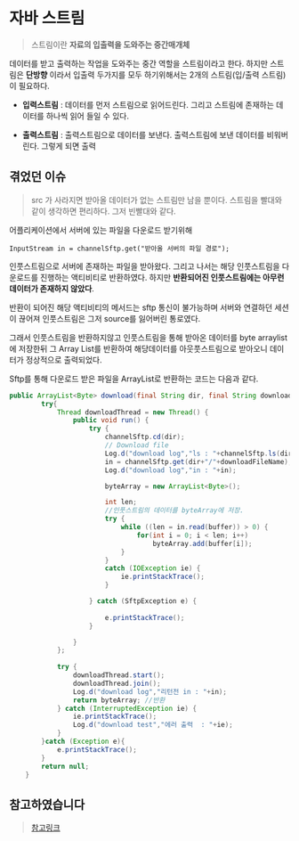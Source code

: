 # 자바 스트림

> 스트림이란 **자료의 입출력을 도와주는 중간매개체**

데이터를 받고 출력하는 작업을 도와주는 중간 역할을 스트림이라고 한다.
하지만 스트림은 **단방향** 이라서 입출력 두가지를 모두 하기위해서는 2개의 스트림(입/출력 스트림)이 필요하다.

* **입력스트림** : 데이터를 먼저 스트림으로 읽어드린다. 그리고 스트림에 존재하는 데이터를 하나씩 읽어 들일 수 있다.

* **출력스트림** : 출력스트림으로 데이터를 보낸다. 출력스트림에 보낸 데이터를 비워버린다. 그렇게 되면 출력


## 겪었던 이슈
> src 가 사라지면 받아올 데이터가 없는 스트림만 남을 뿐이다. 스트림을 빨대와 같이 생각하면 편리하다. 그저 빈빨대와 같다.
 
 어플리케이션에서 서버에 있는 파일을 다운로드 받기위해 
~~~
InputStream in = channelSftp.get("받아올 서버의 파일 경로");
~~~
인풋스트림으로 서버에 존재하는 파일을 받아왔다. 그리고 나서는 해당 인풋스트림을 다운로드를 진행하는 액티비티로 반환하였다. 하지만 **반환되어진 인풋스트림에는 아무런 데이터가 존재하지 않았다**.

반환이 되어진 해당 액티비티의 메서드는 sftp 통신이 불가능하며 서버와 연결하던 세션이 끊어져 인풋스트림은 그저 source를 잃어버린 통로였다.

그래서 인풋스트림을 반환하지않고 인풋스트림을 통해 받아온 데이터를 byte arraylist에 저장한뒤 그 Array List를 반환하여 해당데이터를 아웃풋스트림으로 받아오니 데이터가 정상적으로 출력되었다. 

Sftp를 통해 다운로드 받은 파일을 ArrayList로 반환하는 코드는 다음과 같다. 
~~~java
public ArrayList<Byte> download(final String dir, final String downloadFileName, final String path) {
        try{
            Thread downloadThread = new Thread() {
                public void run() {
                    try {
                        channelSftp.cd(dir);
                        // Download file
                        Log.d("download log","ls : "+channelSftp.ls(dir));
                        in = channelSftp.get(dir+"/"+downloadFileName); //인풋스트림으로 데이터 받아옴
                        Log.d("download log","in : "+in);

                        byteArray = new ArrayList<Byte>();

                        int len;
                        //인풋스트림의 데이터를 byteArray에 저장.
                        try {
                            while ((len = in.read(buffer)) > 0) {
                                for(int i = 0; i < len; i++)
                                    byteArray.add(buffer[i]);
                            }
                        }
                        catch (IOException ie) {
                            ie.printStackTrace();
                        }

                    } catch (SftpException e) {
                       
                        e.printStackTrace();
                    }

                }
            };
           
            try {
                downloadThread.start();
                downloadThread.join();
                Log.d("download log","리턴전 in : "+in);
                return byteArray; //반환
            } catch (InterruptedException ie) {
                ie.printStackTrace();
                Log.d("download test","에러 출력  : "+ie);
            }
        }catch (Exception e){
            e.printStackTrace();
        }
        return null;
    }
~~~

## 참고하였습니다
> [참고링크](https://elena90.tistory.com/entry/Java-%ED%8C%8C%EC%9D%BC-%EC%9E%85%EC%B6%9C%EB%A0%A5%EC%8A%A4%ED%8A%B8%EB%A6%BCInputStreamOutputStreamReaderWriter)
